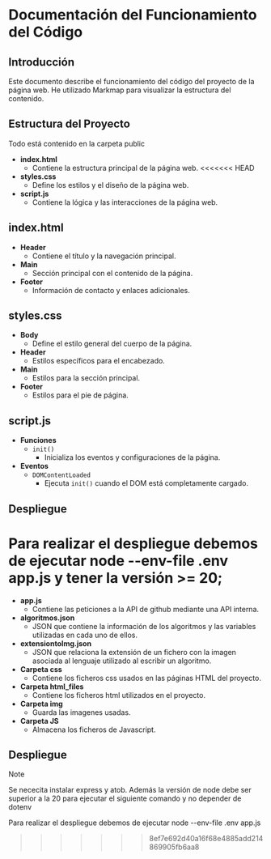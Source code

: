 # Documentación del Funcionamiento del Código

## Introducción
Este documento describe el funcionamiento del código del proyecto de la página web. He utilizado Markmap para visualizar la estructura del contenido.

## Estructura del Proyecto
Todo está contenido en la carpeta public
- **index.html**
    - Contiene la estructura principal de la página web.
<<<<<<< HEAD
- **styles.css**
    - Define los estilos y el diseño de la página web.
- **script.js**
    - Contiene la lógica y las interacciones de la página web.

## index.html
- **Header**
    - Contiene el título y la navegación principal.
- **Main**
    - Sección principal con el contenido de la página.
- **Footer**
    - Información de contacto y enlaces adicionales.

## styles.css
- **Body**
    - Define el estilo general del cuerpo de la página.
- **Header**
    - Estilos específicos para el encabezado.
- **Main**
    - Estilos para la sección principal.
- **Footer**
    - Estilos para el pie de página.

## script.js
- **Funciones**
    - `init()`
        - Inicializa los eventos y configuraciones de la página.
- **Eventos**
    - `DOMContentLoaded`
        - Ejecuta `init()` cuando el DOM está completamente cargado.

## Despliegue
Para realizar el despliegue debemos de ejecutar node --env-file .env app.js y tener la versión >= 20;
=======
- **app.js**
    - Contiene las peticiones a la API de github mediante una API interna.
- **algoritmos.json**
    - JSON que contiene la información de los algoritmos y las variables utilizadas en cada uno de ellos.
- **extensiontoImg.json**
    - JSON que relaciona la extensión de un fichero con la imagen asociada al lenguaje utilizado al escribir un algoritmo.
- **Carpeta css**
    - Contiene los ficheros css usados en las páginas HTML del proyecto.
- **Carpeta html_files**
    - Contiene los ficheros html utilizados en el proyecto.
- **Carpeta img**
    - Guarda las imagenes usadas.
- **Carpeta JS**
    - Almacena los ficheros de Javascript.

## Despliegue
> [!NOTE]
> Se nececita instalar express y atob. Además la versión de node debe ser superior a la 20 para ejecutar el siguiente comando y no depender de dotenv

Para realizar el despliegue debemos de ejecutar node --env-file .env app.js
>>>>>>> 8ef7e692d40a16f68e4885add214869905fb6aa8


